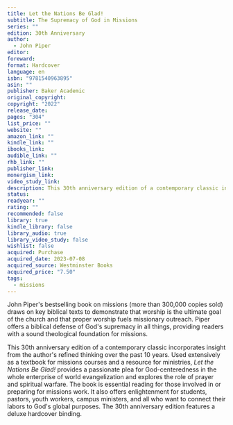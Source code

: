 ```yaml
---
title: Let the Nations Be Glad!
subtitle: The Supremacy of God in Missions
series: ""
edition: 30th Anniversary
author:
  - John Piper
editor: 
foreward: 
format: Hardcover
language: en
isbn: "9781540963895"
asin: ""
publisher: Baker Academic
original_copyright: 
copyright: "2022"
release_date: 
pages: "304"
list_price: ""
website: ""
amazon_link: ""
kindle_link: ""
ibooks_link: 
audible_link: ""
rhb_link: ""
publisher_link: 
monergism_link: 
video_study_link: 
description: This 30th anniversary edition of a contemporary classic incorporates insight from the author's refined thinking over the past 10 years. Used extensively as a textbook for missions courses and a resource for ministries, _Let the Nations Be Glad!_ provides a passionate plea for God-centeredness in the whole enterprise of world evangelization and explores the role of prayer and spiritual warfare. The book is essential reading for those involved in or preparing for missions work. It also offers enlightenment for students, pastors, youth workers, campus ministers, and all who want to connect their labors to God's global purposes. The 30th anniversary edition features a deluxe hardcover binding.
status: 
readyear: ""
rating: ""
recommended: false
library: true
kindle_library: false
library_audio: true
library_video_study: false
wishlist: false
acquired: Purchase
acquired_date: 2023-07-08
acquired_source: Westminster Books
acquired_price: "7.50"
tags:
  - missions
---
```

John Piper's bestselling book on missions (more than 300,000 copies sold) draws on key biblical texts to demonstrate that worship is the ultimate goal of the church and that proper worship fuels missionary outreach. Piper offers a biblical defense of God's supremacy in all things, providing readers with a sound theological foundation for missions.  
  
This 30th anniversary edition of a contemporary classic incorporates insight from the author's refined thinking over the past 10 years. Used extensively as a textbook for missions courses and a resource for ministries, _Let the Nations Be Glad!_ provides a passionate plea for God-centeredness in the whole enterprise of world evangelization and explores the role of prayer and spiritual warfare. The book is essential reading for those involved in or preparing for missions work. It also offers enlightenment for students, pastors, youth workers, campus ministers, and all who want to connect their labors to God's global purposes. The 30th anniversary edition features a deluxe hardcover binding.